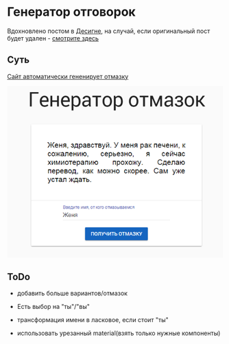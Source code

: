 # Генератор отговорок

Вдохновлено постом в [Десигне](https://vk.com/wall-51016572_486907), на случай, если оригинальный пост будет удален - [смотрите здесь](./imgs/README.md)

## Суть

[Сайт автоматически гененирует отмазку](https://littleguga.github.io/excuse-generator/)

![ScreenShot](./screenshot.png)


## ToDo

* добавить больше вариантов/отмазок
* Есть выбор на "ты"/"вы"
* трансформация имени в ласковое, если стоит "ты"

* использовать урезанный material(взять только нужные компоненты)